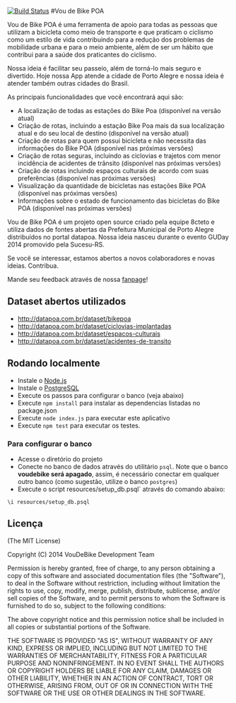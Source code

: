 [![Build Status](https://secure.travis-ci.org/8cteto/voudebikepoa.png?branch=master)](http://travis-ci.org/8cteto/voudebikepoa)
#Vou de Bike POA

Vou de Bike POA é uma ferramenta de apoio para todas as pessoas que utilizam a bicicleta como meio de transporte e que praticam o ciclismo como um estilo de vida contribuindo para a redução dos problemas de mobilidade urbana e para o meio ambiente, além de ser um hábito que contribui para a saúde dos praticantes do ciclismo.
 
Nossa ideia é facilitar seu passeio, além de torná-lo mais seguro e divertido. Hoje nossa App atende a cidade de Porto Alegre e nossa ideia é atender também outras cidades do Brasil.

As principais funcionalidades que você encontrará aqui são:
 
 * A localização de todas as estações do Bike Poa (disponível na versão atual)
 * Criação de rotas, incluindo a estação Bike Poa mais da sua localização atual e do seu local de destino (disponível na versão atual)
 * Criação de rotas para quem possui bicicleta e não necessita das informações do Bike POA (disponível nas próximas versões)
 * Criação de rotas seguras, incluindo as ciclovias e trajetos com menor incidência de acidentes de trânsito (disponível nas próximas versões)
 * Criação de rotas incluindo espaços culturais de acordo com suas preferências (disponível nas próximas versões)
 * Visualização da quantidade de bicicletas nas estações Bike POA (disponível nas próximas versões)
 * Informações sobre o estado de funcionamento das bicicletas do Bike POA (disponível nas próximas versões)

Vou de Bike POA é um projeto open source criado pela equipe 8cteto e utiliza dados de fontes abertas da Prefeitura Municipal de Porto Alegre distribuídos no portal datapoa. Nossa ideia nasceu durante o evento GUDay 2014 promovido pela Sucesu-RS.

Se você se interessar, estamos abertos a novos colaboradores e novas ideias. Contribua.

Mande seu feedback através de nossa [fanpage](https://www.facebook.com/VouDeBikePOA)!

## Dataset abertos utilizados
* http://datapoa.com.br/dataset/bikepoa
* http://datapoa.com.br/dataset/ciclovias-implantadas
* http://datapoa.com.br/dataset/espacos-culturais
* http://datapoa.com.br/dataset/acidentes-de-transito

## Rodando localmente
* Instale o [Node.js](http://nodejs.org/)
* Instale o [PostgreSQL](http://www.postgresql.org/)
* Execute os passos para configurar o banco (veja abaixo)
* Execute `npm install` para instalar as dependencias listadas no package.json
* Execute `node index.js` para executar este aplicativo
* Execute `npm test` para executar os testes.

### Para configurar o banco
* Acesse o diretório do projeto
* Conecte no banco de dados através do utilitário `psql`. Note que o banco **voudebike será apagado**, assim, é necessário conectar em qualquer outro banco (como sugestão, utilize o banco `postgres`)
* Execute o script resources/setup_db.psql` através do comando abaixo:
```
\i resources/setup_db.psql
```

## Licença
(The MIT License)

Copyright (C) 2014 VouDeBike Development Team

Permission is hereby granted, free of charge, to any person obtaining a copy of this software and associated documentation files (the "Software"), to deal in the Software without restriction, including without limitation the rights to use, copy, modify, merge, publish, distribute, sublicense, and/or sell copies of the Software, and to permit persons to whom the Software is furnished to do so, subject to the following conditions:

The above copyright notice and this permission notice shall be included in all copies or substantial portions of the Software.

THE SOFTWARE IS PROVIDED "AS IS", WITHOUT WARRANTY OF ANY KIND, EXPRESS OR IMPLIED, INCLUDING BUT NOT LIMITED TO THE WARRANTIES OF MERCHANTABILITY, FITNESS FOR A PARTICULAR PURPOSE AND NONINFRINGEMENT. IN NO EVENT SHALL THE AUTHORS OR COPYRIGHT HOLDERS BE LIABLE FOR ANY CLAIM, DAMAGES OR OTHER LIABILITY, WHETHER IN AN ACTION OF CONTRACT, TORT OR OTHERWISE, ARISING FROM, OUT OF OR IN CONNECTION WITH THE SOFTWARE OR THE USE OR OTHER DEALINGS IN THE SOFTWARE.
